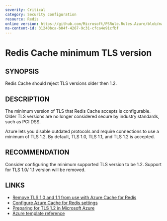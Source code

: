 ```yaml
---
severity: Critical
category: Security configuration
resource: Redis
online version: https://github.com/Microsoft/PSRule.Rules.Azure/blob/main/docs/rules/en/Azure.Redis.MinTLS.md
ms-content-id: 31240bca-b04f-4267-9c31-cfca4e91cfbf
---
```


# Redis Cache minimum TLS version

## SYNOPSIS

Redis Cache should reject TLS versions older then 1.2.

## DESCRIPTION

The minimum version of TLS that Redis Cache accepts is configurable.
Older TLS versions are no longer considered secure by industry standards, such as PCI DSS.

Azure lets you disable outdated protocols and require connections to use a minimum of TLS 1.2.
By default, TLS 1.0, TLS 1.1, and TLS 1.2 is accepted.

## RECOMMENDATION

Consider configuring the minimum supported TLS version to be 1.2.
Support for TLS 1.0/ 1.1 version will be removed.

## LINKS

- [Remove TLS 1.0 and 1.1 from use with Azure Cache for Redis](https://docs.microsoft.com/en-us/azure/azure-cache-for-redis/cache-remove-tls-10-11)
- [Configure Azure Cache for Redis settings](https://docs.microsoft.com/en-us/azure/azure-cache-for-redis/cache-configure#access-ports)
- [Preparing for TLS 1.2 in Microsoft Azure](https://azure.microsoft.com/en-us/updates/azuretls12/)
- [Azure template reference](https://docs.microsoft.com/en-us/azure/templates/microsoft.cache/redis#RedisCreateProperties)
